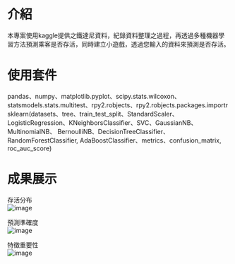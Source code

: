 # 介紹  
本專案使用kaggle提供之鐵達尼資料，紀錄資料整理之過程，再透過多種機器學習方法預測乘客是否存活，同時建立小遊戲，透過您輸入的資料來預測是否存活。

# 使用套件
pandas、numpy、matplotlib.pyplot、scipy.stats.wilcoxon、statsmodels.stats.multitest、rpy2.robjects、rpy2.robjects.packages.importr  
sklearn(datasets、tree、train_test_split、StandardScaler、LogisticRegression、KNeighborsClassifier、SVC、GaussianNB、MultinomialNB、
BernoulliNB、DecisionTreeClassifier、RandomForestClassifier, AdaBoostClassifier、metrics、confusion_matrix, roc_auc_score)

# 成果展示
存活分布  
![image](https://github.com/cj20200112/ML/assets/166897672/3c739a87-af8a-4642-bf4b-55ab89d567c2)

預測準確度  
![image](https://github.com/cj20200112/ML/assets/166897672/f288d26b-a031-4b5a-852a-efd4c479112c)  

特徵重要性  
![image](https://github.com/cj20200112/ML/assets/166897672/20461c7c-95ae-4458-a2c2-d2cabd4606b7)



